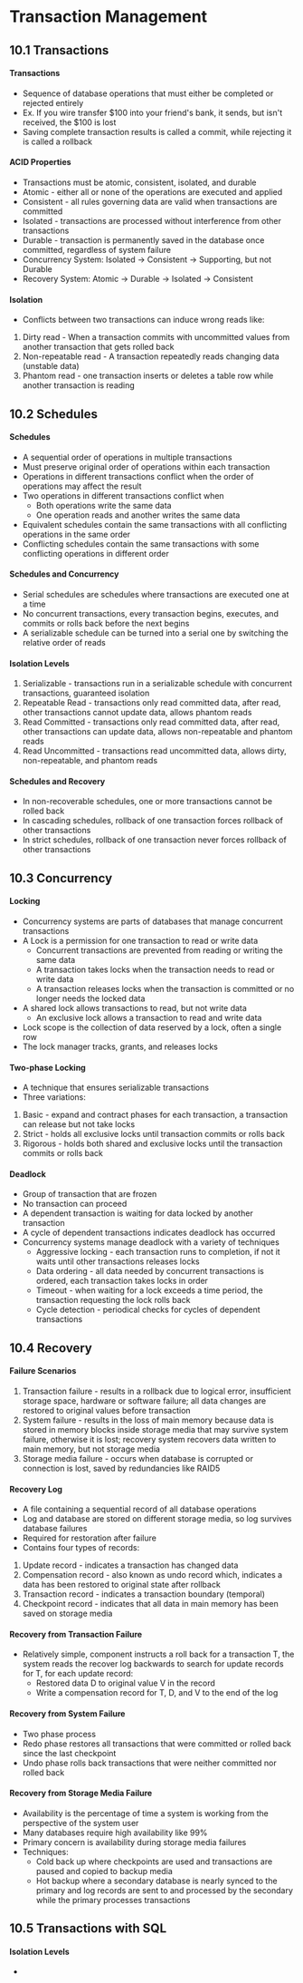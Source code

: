 # Transaction Management

## 10.1 Transactions

#### Transactions
- Sequence of database operations that must either be completed or rejected entirely
- Ex. If you wire transfer $100 into your friend's bank, it sends, but isn't received, the $100 is lost
- Saving complete transaction results is called a commit, while rejecting it is called a rollback

#### ACID Properties
- Transactions must be atomic, consistent, isolated, and durable
- Atomic - either all or none of the operations are executed and applied
- Consistent - all rules governing data are valid when transactions are committed
- Isolated - transactions are processed without interference from other transactions
- Durable - transaction is permanently saved in the database once committed, regardless of system failure
- Concurrency System: Isolated -> Consistent -> Supporting, but not Durable
- Recovery System: Atomic -> Durable -> Isolated -> Consistent

#### Isolation
- Conflicts between two transactions can induce wrong reads like:
1. Dirty read - When a transaction commits with uncommitted values from another transaction that gets rolled back
2. Non-repeatable read - A transaction repeatedly reads changing data (unstable data)
3. Phantom read - one transaction inserts or deletes a table row while another transaction is reading


## 10.2 Schedules

#### Schedules
- A sequential order of operations in multiple transactions
- Must preserve original order of operations within each transaction
- Operations in different transactions conflict when the order of operations may affect the result
- Two operations in different transactions conflict when
    - Both operations write the same data
    - One operation reads and another writes the same data
- Equivalent schedules contain the same transactions with all conflicting operations in the same order
- Conflicting schedules contain the same transactions with some conflicting operations in different order

#### Schedules and Concurrency
- Serial schedules are schedules where transactions are executed one at a time
- No concurrent transactions, every transaction begins, executes, and commits or rolls back before the next begins
- A serializable schedule can be turned into a serial one by switching the relative order of reads

#### Isolation Levels
1. Serializable - transactions run in a serializable schedule with  concurrent transactions, guaranteed isolation
2. Repeatable Read - transactions only read committed data, after read, other transactions cannot update data, allows phantom reads
3. Read Committed - transactions only read committed data, after read, other transactions can update data, allows non-repeatable and phantom reads
4. Read Uncommitted - transactions read uncommitted data, allows dirty, 
non-repeatable, and phantom reads

#### Schedules and Recovery
- In non-recoverable schedules, one or more transactions cannot be rolled back
- In cascading schedules, rollback of one transaction forces rollback of other transactions
- In strict schedules, rollback of one transaction never forces rollback of other transactions


## 10.3 Concurrency

#### Locking
- Concurrency systems are parts of databases that manage concurrent transactions
- A Lock is a permission for one transaction to read or write data
    - Concurrent transactions are prevented from reading or writing the same data
    - A transaction takes locks when the transaction needs to read or write data
    - A transaction releases locks when the transaction is committed or no longer needs the locked data
- A shared lock allows transactions to read, but not write data
    - An exclusive lock allows a transaction to read and write data
- Lock scope is the collection of data reserved by a lock, often a single row
- The lock manager tracks, grants, and releases locks

#### Two-phase Locking
- A technique that ensures serializable transactions
- Three variations:
1. Basic - expand and contract phases for each transaction, a transaction can release but not take locks
2. Strict - holds all exclusive locks until transaction commits or rolls back
3. Rigorous - holds both shared and exclusive locks until the transaction commits or rolls back

#### Deadlock
- Group of transaction that are frozen
- No transaction can proceed
- A dependent transaction is waiting for data locked by another transaction
- A cycle of dependent transactions indicates deadlock has occurred
- Concurrency systems manage deadlock with a variety of techniques
    - Aggressive locking - each transaction runs to completion, if not it waits until other transactions releases locks
    - Data ordering - all data needed by concurrent transactions is ordered, each transaction takes locks in order
    - Timeout - when waiting for a lock exceeds a time period, the transaction requesting the lock rolls back
    - Cycle detection - periodical checks for cycles of dependent transactions


## 10.4 Recovery

#### Failure Scenarios
1. Transaction failure - results in a rollback due to logical error, insufficient storage space, hardware or software failure; all data changes are restored to original values before transaction
2. System failure - results in the loss of main memory because data is stored in memory blocks inside storage media that may survive system failure, otherwise it is lost; recovery system recovers data written to main memory, but not storage media
3. Storage media failure - occurs when database is corrupted or connection is lost, saved by redundancies like RAID5

#### Recovery Log
- A file containing a sequential record of all database operations
- Log and database are stored on different storage media, so log survives database failures
- Required for restoration after failure
- Contains four types of records:
1. Update record - indicates a transaction has changed data
2. Compensation record - also known as undo record which, indicates a data has been restored to original state after rollback
3. Transaction record - indicates a transaction boundary (temporal)
4. Checkpoint record - indicates that all data in main memory has been saved on storage media

#### Recovery from Transaction Failure
- Relatively simple, component instructs a roll back for a transaction T, the system reads the recover log backwards to search for update records for T, for each update record:
    - Restored data D to original value V in the record
    - Write a compensation record for T, D, and V to the end of the log

#### Recovery from System Failure
- Two phase process
- Redo phase restores all transactions that were committed or rolled back since the last checkpoint
- Undo phase rolls back transactions that were neither committed nor rolled back

#### Recovery from Storage Media Failure
- Availability is the percentage of time a system is working from the perspective of the system user
- Many databases require high availability like 99%
- Primary concern is availability during storage media failures
- Techniques:
    - Cold back up where checkpoints are used and transactions are paused and copied to backup media
    - Hot backup where a secondary database is nearly synced to the primary and log records are sent to and processed by the secondary while the primary processes transactions


## 10.5 Transactions with SQL

#### Isolation Levels
- 